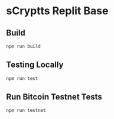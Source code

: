 # sCryptts Replit Base

## Build

```sh
npm run build
```

## Testing Locally

```sh
npm run test
```

## Run Bitcoin Testnet Tests

```sh
npm run testnet
```
